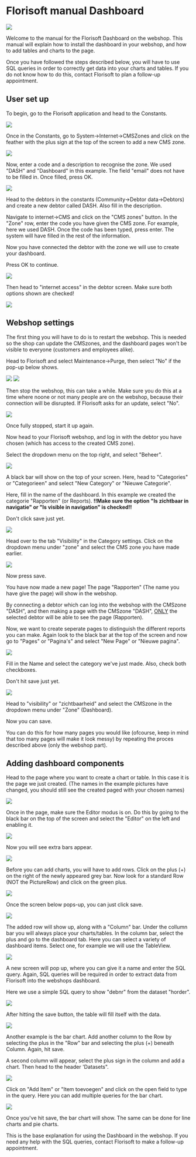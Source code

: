 # Florisoft manual Dashboard

<img src=".Dashboard Manual/media/image1.png" />

Welcome to the manual for the Florisoft Dashboard on the webshop. This manual will explain how to install the dashboard in your webshop, and how to add tables and charts to the page.

Once you have followed the steps described below, you will have to use SQL queries in order to correctly get data into your charts and tables. If you do not know how to do this, contact Florisoft to plan a follow-up appointment.

## User set up
To begin, go to the Florisoft application and head to the Constants.

<img src=".Dashboard Manual/media/image2.png" />

Once in the Constants, go to System->Internet->CMSZones and click on the feather with the plus sign at the top of the screen to add a new CMS zone.

<img src=".Dashboard Manual/media/image3.png" />

Now, enter a code and a description to recognise the zone. We used "DASH" and "Dashboard" in this example. The field "email" does not have to be filled in. Once filled, press OK.

<img src=".Dashboard Manual/media/image22.png" />

Head to the debtors in the constants (Community->Debtor data->Debtors) and create a new debtor called DASH. Also fill in the description.

Navigate to internet->CMS and click on the "CMS zones" button. In the "Zone" row, enter the code you have given the CMS zone. For example, here we used DASH. Once the code has been typed, press enter. The system will have filled in the rest of the information.

Now you have connected the debtor with the zone we will use to create your dashboard.

Press OK to continue.

<img src=".Dashboard Manual/media/image4.png" />

Then head to "internet access" in the debtor screen. Make sure both options shown are checked!

<img src=".Dashboard Manual/media/image5.png" />


## Webshop settings
The first thing you will have to do is to restart the webshop. This is needed so the shop can update the CMSzones, and the dashboard pages won't be visible to everyone (customers and employees alike).

Head to Florisoft and select Maintenance->Purge, then select "No" if the pop-up below shows.

<img src=".Dashboard Manual/media/image23.png" />

<img src=".Dashboard Manual/media/image11.png" />

Then stop the webshop, this can take a while. Make sure you do this at a time where noone or not many people are on the webshop, because their connection will be disrupted. If Florisoft asks for an update, select "No".

<img src=".Dashboard Manual/media/image12.png" />

Once fully stopped, start it up again.

Now head to your Florisoft webshop, and log in with the debtor you have chosen (which has access to the created CMS zone).

Select the dropdown menu on the top right, and select "Beheer".

<img src=".Dashboard Manual/media/image6.png" />

A black bar will show on the top of your screen. Here, head to "Categories" or "Categorieen" and select "New Category" or "Nieuwe Categorie".

Here, fill in the name of the dashboard. In this example we created the categorie "Rapporten" (or Reports).
**!!Make sure the option "Is zichtbaar in navigatie" or "Is visible in navigation" is checked!!**

Don't click save just yet.

<img src=".Dashboard Manual/media/image7.png" />

Head over to the tab "Visibility" in the Category settings. Click on the dropdown menu under "zone" and select the CMS zone you have made earlier.

<img src=".Dashboard Manual/media/image8.png" />

Now press save.

You have now made a new page! The page "Rapporten" (The name you have give the page) will show in the webshop.

By connecting a debtor which can log into the webshop with the CMSzone "DASH", and then making a page with the CMSzone "DASH", <u>ONLY</u> the selected debtor will be able to see the page (Rapporten).

Now, we want to create seperate pages to distinguish the different reports you can make. Again look to the black bar at the top of the screen and now go to "Pages" or "Pagina's" and select "New Page" or "Nieuwe pagina".

<img src=".Dashboard Manual/media/image9.png" />

Fill in the Name and select the category we've just made. Also, check both checkboxes.

Don't hit save just yet.

<img src=".Dashboard Manual/media/image10.png" />

Head to "visibility" or "zichtbaarheid" and select the CMSzone in the dropdown menu under "Zone" (Dashboard).

Now you can save.

You can do this for how many pages you would like (ofcourse, keep in mind that too many pages will make it look messy) by repeating the proces described above (only the webshop part).

## Adding dashboard components
Head to the page where you want to create a chart or table. In this case it is the page we just created. (The names in the example pictures have changed, you should still see the created paged with your chosen names)

<img src=".Dashboard Manual/media/image13.png" />

Once in the page, make sure the Editor modus is on. Do this by going to the black bar on the top of the screen and select the "Editor" on the left and enabling it.

<img src=".Dashboard Manual/media/image24.png" />

Now you will see extra bars appear.

<img src=".Dashboard Manual/media/image14.png" />

Before you can add charts, you will have to add rows. Click on the plus (+) on the right of the newly appeared grey bar. Now look for a standard Row (NOT the PictureRow) and click on the green plus.

<img src=".Dashboard Manual/media/image15.png" />

Once the screen below pops-up, you can just click save.

<img src=".Dashboard Manual/media/image16.png" />

The added row will show up, along with a "Column" bar. Under the collumn bar you will always place your charts/tables. In the column bar, select the plus and go to the dashboard tab. Here you can select a variety of dashboard items. Select one, for example we will use the TableView.

<img src=".Dashboard Manual/media/image17.png" />

A new screen will pop up, where you can give it a name and enter the SQL query. Again, SQL queries will be required in order to extract data from Florisoft into the webshops dashboard.

Here we use a simple SQL query to show "debnr" from the dataset "horder".

<img src=".Dashboard Manual/media/image18.png" />

After hitting the save button, the table will fill itself with the data.

<img src=".Dashboard Manual/media/image19.png" />

Another example is the bar chart. Add another column to the Row by selecting the plus in the "Row" bar and selecting the plus (+) beneath Column. Again, hit save.

A second column will appear, select the plus sign in the column and add a chart. Then head to the header 'Datasets".

<img src=".Dashboard Manual/media/image20.png" />

Click on "Add Item" or "Item toevoegen" and click on the open field to type in the query. Here you can add multiple queries for the bar chart.

<img src=".Dashboard Manual/media/image21.png" />

Once you've hit save, the bar chart will show. The same can be done for line charts and pie charts.

This is the base explanation for using the Dashboard in the webshop. If you need any help with the SQL queries, contact Florisoft to make a follow-up appointment.